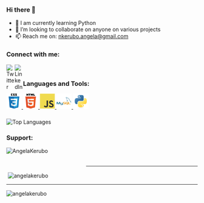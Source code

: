 ### Hi there 👋

- 🌱 I am currently learning Python
- 👯 I’m looking to collaborate on anyone on various projects
- 📫 Reach me on: nkerubo.angela@gmail.com 

### Connect with me:

[<img align="left" alt="Twitter" width="22px" src="https://raw.githubusercontent.com/peterthehan/peterthehan/master/assets/twitter.svg" />](https://twitter.com/Angie_kerubo_)
[<img align="left" alt="LinkedIn" width="22px" src="https://raw.githubusercontent.com/peterthehan/peterthehan/master/assets/linkedin.svg" />](https://www.linkedin.com/in/angela-kerubo-96b4b724a/)<br>


<h3 align="left">Languages and Tools:</h3>
<p align="left"> <a href="https://www.w3schools.com/css/" target="_blank" rel="noreferrer"> <img src="https://raw.githubusercontent.com/devicons/devicon/master/icons/css3/css3-original-wordmark.svg" alt="css3" width="40" height="40"/> </a> <a href="https://www.w3.org/html/" target="_blank" rel="noreferrer"> <img src="https://raw.githubusercontent.com/devicons/devicon/master/icons/html5/html5-original-wordmark.svg" alt="html5" width="40" height="40"/> </a> <a href="https://developer.mozilla.org/en-US/docs/Web/JavaScript" target="_blank" rel="noreferrer"> <img src="https://raw.githubusercontent.com/devicons/devicon/master/icons/javascript/javascript-original.svg" alt="javascript" width="40" height="40"/> </a> <a href="https://www.mysql.com/" target="_blank" rel="noreferrer"> <img src="https://raw.githubusercontent.com/devicons/devicon/master/icons/mysql/mysql-original-wordmark.svg" alt="mysql" width="40" height="40"/> </a> <a href="https://www.python.org" target="_blank" rel="noreferrer"> <img src="https://raw.githubusercontent.com/devicons/devicon/master/icons/python/python-original.svg" alt="python" width="40" height="40"/> </a> </p>

### 
 ![Top Languages](https://github-readme-stats.vercel.app/api/top-langs/?username=AngelaKerubo&layout=compact&theme=dark)
 
 <h3 align="left">Support:</h3>
<p><a href="https://www.buymeacoffee.com/AngelaKerubo"> <img align="left" src="https://cdn.buymeacoffee.com/buttons/v2/default-yellow.png" height="50" width="210" 
alt="AngelaKerubo" /></a></p><br><br>

---

<p>&nbsp;<img align="center" src="https://github-readme-stats.vercel.app/api?username=angelakerubo&show_icons=true&locale=en&theme=dark" alt="angelakerubo" /></p>

---

<p><img align="center" src="https://github-readme-streak-stats.herokuapp.com/?user=angelakerubo&theme=dark" alt="angelakerubo" /></p>
